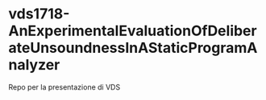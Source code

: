 # vds1718-AnExperimentalEvaluationOfDeliberateUnsoundnessInAStaticProgramAnalyzer
Repo per la presentazione di VDS
